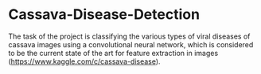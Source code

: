 # Cassava-Disease-Detection
The task of the project is classifying the various types of viral diseases of cassava images using a convolutional neural network, which is considered to be the current state of the art for feature extraction in images (https://www.kaggle.com/c/cassava-disease).
